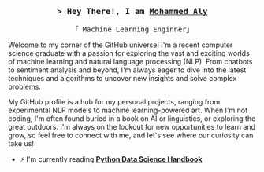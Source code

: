 <h3 align="center">
        <samp>&gt; Hey There!, I am
                <b><a target="_blank" href="https://alsiam.com">Mohammed Aly</a></b>
        </samp>
</h3>

<p align="center"> 
  <samp>
    「 Machine Learning Enginner」
  </samp>
</p>


Welcome to my corner of the GitHub universe! I'm a recent computer science graduate with a passion for exploring the vast and exciting worlds of machine learning and natural language processing (NLP). From chatbots to sentiment analysis and beyond, I'm always eager to dive into the latest techniques and algorithms to uncover new insights and solve complex problems.

My GitHub profile is a hub for my personal projects, ranging from experimental NLP models to machine learning-powered art. When I'm not coding, I'm often found buried in a book on AI or linguistics, or exploring the great outdoors. I'm always on the lookout for new opportunities to learn and grow, so feel free to connect with me, and let's see where our curiosity can take us!

- ⚡ I'm currently reading [**Python Data Science Handbook**](https://learning.oreilly.com/library/view/python-data-science/9781491912126/)
